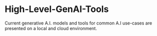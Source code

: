 # High-Level-GenAI-Tools
Current generative A.I. models and tools for common A.I use-cases are presented on a local and cloud environment.
